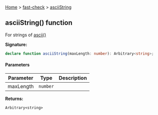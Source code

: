 [Home](/) &gt; [fast-check](../fast-check.md) &gt; [asciiString](asciiString_2.md)

## asciiString() function

For strings of [ascii()](ascii_1.md)

<b>Signature:</b>

```typescript
declare function asciiString(maxLength: number): Arbitrary<string>;
```

#### Parameters

|  Parameter | Type | Description |
|  --- | --- | --- |
|  maxLength | <code>number</code> |  |

<b>Returns:</b>

`Arbitrary<string>`

